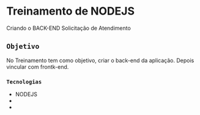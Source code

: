 # Treinamento de NODEJS

Criando o BACK-END Solicitação de Atendimento

## `Objetivo`

No Treinamento tem como objetivo, criar o back-end da aplicação.
Depois vincular com frontk-end.


### `Tecnologias`

- NODEJS
- 
- 

